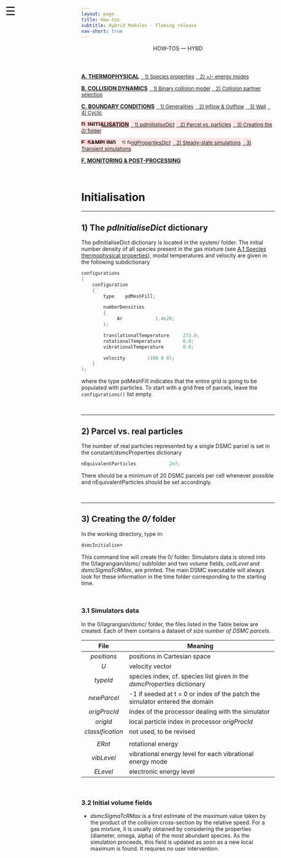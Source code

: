 ```yaml
---
layout: page
title: How-tos
subtitle: Hybrid Modules - Fleming release
nav-short: true
---
```


<div id="mySidenav" class="sidenav">
  <a href="javascript:void(0)" class="closebtn" onclick="closeNav()"><i class='fa fa-times'></i></a>
  <header>HOW-TOS — HYBD</header>
  <a href="https://hystrath.github.io/how-tos-picdsmc-fleming/how-tos-picdsmc-fleming-thermophysical/"><b>A. THERMOPHYSICAL</b></a>
  <a href="https://hystrath.github.io/how-tos-picdsmc-fleming/how-tos-picdsmc-fleming-thermophysical/#1-species-thermophysical-properties" style="padding-top:4px; padding-bottom:4px"><span style="font-size:13px">&nbsp;&nbsp; 1) Species properties</span></a>
  <a href="https://hystrath.github.io/how-tos-picdsmc-fleming/how-tos-picdsmc-fleming-thermophysical/#2-addingremoving-energy-modes"  style="padding-top:4px"><span style="font-size:13px">&nbsp;&nbsp; 2) +/- energy modes</span></a>

  <a href="https://hystrath.github.io/how-tos-picdsmc-fleming/how-tos-picdsmc-fleming-collision-dynamics"><b>B. COLLISION DYNAMICS</b></a>
  <a href="https://hystrath.github.io/how-tos-picdsmc-fleming/how-tos-picdsmc-fleming-collision-dynamics/#1-binary-collision-model"  style="padding-top:4px"><span style="font-size:13px">&nbsp;&nbsp; 1) Binary collision model</span></a>
  <a href="https://hystrath.github.io/how-tos-picdsmc-fleming/how-tos-picdsmc-fleming-collision-dynamics/#2-collision-partner-selection"  style="padding-top:4px; padding-bottom:4px"><span style="font-size:13px">&nbsp;&nbsp; 2) Collision partner selection</span></a>

  <a href="https://hystrath.github.io/how-tos-picdsmc-fleming/how-tos-picdsmc-fleming-boundary-conditions"><b>C. BOUNDARY CONDITIONS</b></a>
  <a href="https://hystrath.github.io/how-tos-picdsmc-fleming/how-tos-picdsmc-fleming-boundary-conditions/#1-generalities"  style="padding-top:4px; padding-bottom:4px"><span style="font-size:13px">&nbsp;&nbsp; 1) Generalities</span></a>
  <a href="https://hystrath.github.io/how-tos-picdsmc-fleming/how-tos-picdsmc-fleming-boundary-conditions/#2-inflow--outflow-boundary-conditions"  style="padding-top:4px; padding-bottom:4px"><span style="font-size:13px">&nbsp;&nbsp; 2) Inflow & Outflow</span></a>
  <a href="https://hystrath.github.io/how-tos-picdsmc-fleming/how-tos-picdsmc-fleming-boundary-conditions/#3-wall-boundary-conditions"  style="padding-top:4px; padding-bottom:4px"><span style="font-size:13px">&nbsp;&nbsp; 3) Wall</span></a>
  <a href="https://hystrath.github.io/how-tos-picdsmc-fleming/how-tos-picdsmc-fleming-boundary-conditions/#4-cyclic-boundary-conditions"  style="padding-top:4px"><span style="font-size:13px">&nbsp;&nbsp; 4) Cyclic</span></a>
  
  <a href="https://hystrath.github.io/how-tos-picdsmc-fleming/how-tos-picdsmc-fleming-initialisation/" style="background-color:#FFCCCC"><b>D. INITIALISATION</b></a>
  <a href="https://hystrath.github.io/how-tos-picdsmc-fleming/how-tos-picdsmc-fleming-initialisation/#1-the-pdinitialisedict-dictionary"  style="background-color:#FFE6E6; padding-top:4px; padding-bottom:4px"><span style="font-size:13px">&nbsp;&nbsp; 1) <i>pdInitialiseDict</i></span></a>
  <a href="https://hystrath.github.io/how-tos-picdsmc-fleming/how-tos-picdsmc-fleming-initialisation/#2-parcel-vs-real-particles"  style="background-color:#FFE6E6; padding-top:4px; padding-bottom:4px"><span style="font-size:13px">&nbsp;&nbsp; 2) Parcel vs. particles</span></a>
  <a href="https://hystrath.github.io/how-tos-picdsmc-fleming/how-tos-picdsmc-fleming-initialisation/#3-creating-the-0-folder"  style="background-color:#FFE6E6; padding-top:4px"><span style="font-size:13px">&nbsp;&nbsp; 3) Creating the <i>0/</i> folder</span></a>
  
  <a href="https://hystrath.github.io/how-tos-picdsmc-fleming/how-tos-picdsmc-fleming-sampling/" style="background-color:#FFCCCC"><b>E. SAMPLING</b></a>
  <a href="https://hystrath.github.io/how-tos-picdsmc-fleming/how-tos-picdsmc-fleming-sampling/#1-the-fieldpropertiesdict-dictionary"  style="background-color:#FFE6E6; padding-top:4px; padding-bottom:4px"><span style="font-size:13px">&nbsp;&nbsp; 1) <i>fieldPropertiesDict</i></span></a>
  <a href="https://hystrath.github.io/how-tos-picdsmc-fleming/how-tos-picdsmc-fleming-sampling/#2-steady-state-simulations"  style="background-color:#FFE6E6; padding-top:4px; padding-bottom:4px"><span style="font-size:13px">&nbsp;&nbsp; 2) Steady-state simulations</span></a>
  <a href="https://hystrath.github.io/how-tos-picdsmc-fleming/how-tos-picdsmc-fleming-sampling/#3-transient-simulations" style="background-color:#FFE6E6; padding-top:4px; padding-bottom:4px"><span style="font-size:13px">&nbsp;&nbsp; 3) Transient simulations</span></a>
  
  <a href="https://hystrath.github.io/how-tos-picdsmc-fleming/how-tos-picdsmc-fleming/#f-monitoring--post-processing"><b>F. MONITORING & POST-PROCESSING</b></a>
</div>

<span style="position: fixed;font-size:30px;cursor:pointer; margin:0px; top:60px;left:30px;" onclick="reopenNav()">&#9776;</span>

<script>
function openNav() {
  document.getElementById("mySidenav").style.width = "225px";
  document.getElementById("mySidenav").style.transition = "0s";
  document.getElementById('mySidenav').scrollTop = "480";
}

function closeNav() {
  document.getElementById("mySidenav").style.width = "0px";
}

function reopenNav() {
  document.getElementById("mySidenav").style.width = "225px";
  document.getElementById("mySidenav").style.transition = "0.5s";
  document.getElementById('mySidenav').scrollTop = "480";
}

openNav()
</script>

&nbsp;   

# Initialisation

---
## 1) The _pdInitialiseDict_ dictionary

The <dict>pdInitialiseDict</dict> dictionary is located in the <dirname>system/</dirname> folder. The initial number density of all species present in the gas mixture (see [A.1 Species thermophysical properties](https://hystrath.github.io/how-tos-picdsmc-fleming/how-tos-picdsmc-fleming-thermophysical/#1-species-thermophysical-properties)), modal temperatures and velocity are given in the following subdictionary

```c++
configurations
(
    configuration
    {
        type    pdMeshFill;

        numberDensities
        {
             Ar            1.4e20;
        };

        translationalTemperature     273.0;
        rotationalTemperature        0.0; 
        vibrationalTemperature       0.0;

        velocity        (100 0 0);
    }
);
```

where the <dictkey>type</dictkey> <dictval>pdMeshFill</dictval> indicates that the entire grid is going to be populated with particles. To start with a grid free of parcels, leave the `configurations()` list empty.

<br>

---
## 2) Parcel vs. real particles
 
The number of real particles represented by a single DSMC parcel is set in the <dirname>constant/</dirname><dict>dsmcProperties</dict> dictionary

```c++
nEquivalentParticles            2e7;
```

There should be a minimum of 20 DSMC parcels per cell whenever possible and <dictkey>nEquivalentParticles</dictkey> should be set accordingly.


<br>

---
## 3) Creating the _0/_ folder
 
In the working directory, type in:  
```sh
dsmcInitialise+
```
This command line will create the <dirname>0/</dirname> folder. Simulators data is stored into the <dirname>0/lagrangian/dsmc/</dirname> subfolder and two volume fields, _cellLevel_ and _dsmcSigmaTcRMax_, are printed. The main DSMC executable will always look for these information in the time folder corresponding to the starting time. 

&nbsp;

### 3.1 Simulators data 

In the <dirname>0/lagrangian/dsmc/</dirname> folder, the files listed in the Table below are created. Each of them contains a dataset of size _number of DSMC parcels_.    

| File    | Meaning          |
|:-------------:|-------------|
| _positions_      | positions in Cartesian space |
| _U_      | velocity vector |
| _typeId_ | species index, cf. species list given in the _dsmcProperties_ dictionary |
| _newParcel_      | -1 if seeded at t = 0 or index of the patch the simulator entered the domain |
| _origProcId_ | index of the processor dealing with the simulator |
| _origId_ | local particle index in processor _origProcId_ |
| _classification_      | not used, to be revised |
|   |  |
| _ERot_      | rotational energy |
| _vibLevel_      | vibrational energy level for each vibrational energy mode |
| _ELevel_      | electronic energy level |

&nbsp;

### 3.2 Initial volume fields 
 
+ _dsmcSigmaTcRMax_ is a first estimate of the maximum value taken by the product of the collision cross-section by the relative speed. For a gas mixture, it is usually obtained by considering the properties (diameter, omega, alpha) of the most abundant species. As the simulation proceeds, this field is updated as soon as a new local maximum is found. It requires no user intervention.
